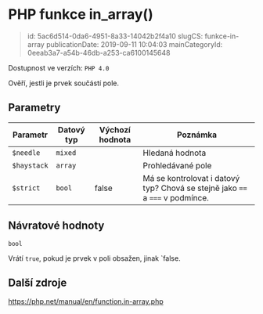 PHP funkce in_array()
================================

> id: 5ac6d514-0da6-4951-8a33-14042b2f4a10
> slugCS: funkce-in-array
> publicationDate: 2019-09-11 10:04:03
> mainCategoryId: 0eeab3a7-a54b-46db-a253-ca6100145648

Dostupnost ve verzích: `PHP 4.0`

Ověří, jestli je prvek součástí pole.

Parametry
--------------

| Parametr | Datový typ | Výchozí hodnota | Poznámka |
|-----|-----|-----|-----|
| `$needle` | `mixed` |  | Hledaná hodnota |
| `$haystack` | `array` |  | Prohledávané pole |
| `$strict` | `bool` | false | Má se kontrolovat i datový typ? Chová se stejně jako `==` a `===` v podmínce. |


Návratové hodnoty
----------------

`bool`

Vrátí `true`, pokud je prvek v poli obsažen, jinak `false.

Další zdroje
------------

https://php.net/manual/en/function.in-array.php
